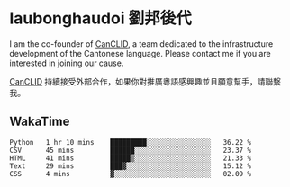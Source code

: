 # laubonghaudoi 劉邦後代

I am the co-founder of [CanCLID](https://github.com/CanCLID), a team dedicated to the infrastructure development of the Cantonese language. Please contact me if you are interested in joining our cause.

[CanCLID](https://github.com/CanCLID) 持續接受外部合作，如果你對推廣粵語感興趣並且願意幫手，請聯繫我。


## WakaTime

<!--START_SECTION:waka-->
```text
Python   1 hr 10 mins    █████████░░░░░░░░░░░░░░░░   36.22 % 
CSV      45 mins         ██████░░░░░░░░░░░░░░░░░░░   23.37 % 
HTML     41 mins         █████▒░░░░░░░░░░░░░░░░░░░   21.33 % 
Text     29 mins         ███▓░░░░░░░░░░░░░░░░░░░░░   15.12 % 
CSS      4 mins          ▓░░░░░░░░░░░░░░░░░░░░░░░░   02.09 % 
```
<!--END_SECTION:waka-->
